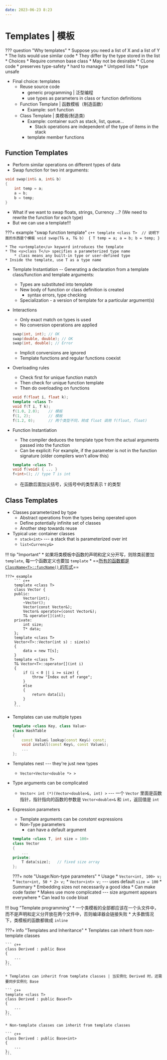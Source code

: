```yaml
---
date: 2023-06-23 8:23
---
```


# Templates | 模板

??? question "Why templates"
    * Suppose you need a list of X and a list of Y
        * The lists would use similar code
        * They differ by the type stored in the list
    * Choices
        * Require common base class
            * May not be desirable
        * CLone code
            * preserves type-safety
            * hard to manage
        * Untyped lists
            * type unsafe

* Final choice: templates
    * Reuse source code
        * generic programming | 泛型编程
        * use types as parameters in class or function definitions
    * Function Template | 函数模板（制造函数）
        * Example: sort function
    * Class Template | 类模板(制造类)
        * Example: container such as stack, list, queue...
            * Stack operations are independent of the type of items in the stack
        * template member functions

## Function Templates

* Perform similar operations on different types of data
* Swap function for two int arguments:

``` c++
void swap(int& a, int& b) 
{
    int temp = a;
    a = b;
    b = temp;
}
```

* What if we want to swap floats, strings, Currency ...? (We need to rewrite the function for each type)
* But we can use a template!!!

???+ example "swap function template"
    ``` c++
    template <class T>  // 说明下面的东西是个模板
    void swap(T& a, T& b) 
    {
        T temp = a;
        a = b;
        b = temp;
    }
    ```

    * The <u>template</u> keyword introduces the template
    * The <u>class T</u> specifies a parameterized type name
        * class means any built-in type or user-defined type
    * Inside the template, use T as a type name

* Template Instantiation -- Generating a declaration from a template class/function and template arguments:
    * Types are substituted into template
    * New body of function or class definition is created 
        * syntax errors, type checking
    * Specialization - a version of template for a particular argument(s)

* Interactions
    * Only exact match on types is used
    * No conversion operations are applied
  
    ``` c++
    swap(int, int); // OK
    swap(double, double); // OK
    swap(int, double); // Error
    ```

    * Implicit conversions are ignored
    * Template functions and regular functions coexist

* Overloading rules
    * Check first for unique function match
    * Then check for unique function template
    * Then do overloading on functions

    ``` c++
    void f(float i, float k);
    template <class T> 
    void f(T i, T k);
    f(1.0, 2.0);    // 模板
    f(1, 2);        // 模板
    f(1.2, 0);      // 两个类型不同，转成 float 调用 f(float, float)
    ```

* Function Instantiation
    * The compiler deduces the template type from the actual arguments passed into the function
    * Can be explicit: For example, if the parameter is not in the function signature (older compilers won't allow this)

    ``` c++
    template <class T>
    void f(void) { ... }
    f<int>(); // type T is int    
    ```

    * 在函数后面加尖括号，尖括号中的类型表示 `T` 的类型


## Class Templates

* Classes parameterized by type
    * Abstract operations from the types being operated upon
    * Define potentially infinite set of classes
    * Another step towards reuse
* Typical use: container classes
    * `stack<int>` --- a stack that is parameterized over int
    * `list<Currency&>`

!!! tip "Important"
    * 如果将类模板中函数的声明和定义分开写，则除类前要加 `template`, 每一个函数定义也要加 `template`
    * ==<u>所有的函数都是 `ClassName<T>::funcName()` 的形式</u>==
    
    ???+ example
        ``` c++
        template <class T>
        class Vector {
        public:
            Vector(int);
            ~Vector();
            Vector(const Vector&);
            Vector& operator=(const Vector&);
            T& operator[](int);
        private:
            int size;
            T* data;
        };
        template <class T>
        Vector<T>::Vector(int s) : size(s)
        {
            data = new T[s];
        }
        template <class T>
        T& Vector<T>::operator[](int i) 
        {
            if (i < 0 || i >= size) {
                throw "Index out of range";
            }
            else
            {
                return data[i];
            }
        }
        ```

* Templates can use multiple types
  
    ```c++
    template <class Key, class Value>
    class HashTable 
    {
        const Value& lookup(const Key&) const;
        void install(const Key&, const Value&);
        ...
    };
    ```
    
* Templates nest --- they're just new types
    * `Vector<Vector<double *> >`

* Type arguments can be complicated
    * `Vector< int (*)(Vector<double>&, int) >` --- 一个 `Vector` 里面是函数指针，指针指向的函数的参数是 `Vector<double>&` 和 `int`，返回值是 `int`

* Expression parameters
    * Template arguments can be *constant* expressions
    * Non-Type parameters
        * can have a default argument

    ``` c++
    template <class T, int size = 100>
    class Vector 
    {
        ...
    private:
        T data[size];   // fixed size array
    };
    ```

    ???+ note "Usage:Non-type parameters"
        * Usage
            * `Vector<int, 100> v;`
            * `Vector<int, 50 * 2> v;`
            * `Vector<int> v;` --- uses default `size = 100`
        * Summary
            * Embedding sizes not necessarily a good idea
            * Can make code faster
            * Makes use more complicated --- size argument appears everywhere
            * Can lead to code bloat

!!! bug "Template programming"
    * 一个类模板的全部都应该在一个头文件中，而不是声明和定义分开放在两个文件中，否则编译器会链接失败
    * 大多数情况下，类模板的函数都做成 `inline`


???+ info "Templates and Inheritance"
    * Templates can inherit from non-template classes

    ``` c++
    class Derived : public Base
    {
        ...
    };
    ```

    * Templates can inherit from template classes | 当实例化 Derived 时，还需要同步实例化 Base

    ``` c++
    template <class T>
    class Derived : public Base<T>
    {
        ...
    };
    ```

    * Non-template classes can inherit from template classes

    ``` c++
    class Derived : public Base<int>
    {
        ...
    };
    ```